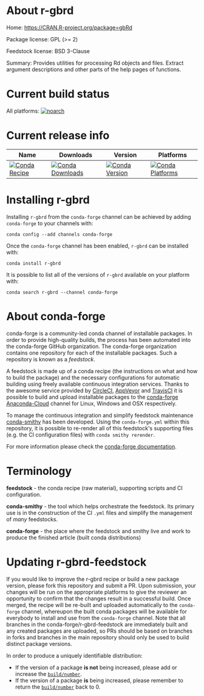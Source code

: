 About r-gbrd
============

Home: https://CRAN.R-project.org/package=gbRd

Package license: GPL (>= 2)

Feedstock license: BSD 3-Clause

Summary: Provides utilities for processing Rd objects and files. Extract argument descriptions and other parts of the help pages of functions.



Current build status
====================

All platforms:
[![noarch](https://img.shields.io/circleci/project/github/conda-forge/r-gbrd-feedstock/master.svg?label=noarch)](https://circleci.com/gh/conda-forge/r-gbrd-feedstock)

Current release info
====================

| Name | Downloads | Version | Platforms |
| --- | --- | --- | --- |
| [![Conda Recipe](https://img.shields.io/badge/recipe-r--gbrd-green.svg)](https://anaconda.org/conda-forge/r-gbrd) | [![Conda Downloads](https://img.shields.io/conda/dn/conda-forge/r-gbrd.svg)](https://anaconda.org/conda-forge/r-gbrd) | [![Conda Version](https://img.shields.io/conda/vn/conda-forge/r-gbrd.svg)](https://anaconda.org/conda-forge/r-gbrd) | [![Conda Platforms](https://img.shields.io/conda/pn/conda-forge/r-gbrd.svg)](https://anaconda.org/conda-forge/r-gbrd) |

Installing r-gbrd
=================

Installing `r-gbrd` from the `conda-forge` channel can be achieved by adding `conda-forge` to your channels with:

```
conda config --add channels conda-forge
```

Once the `conda-forge` channel has been enabled, `r-gbrd` can be installed with:

```
conda install r-gbrd
```

It is possible to list all of the versions of `r-gbrd` available on your platform with:

```
conda search r-gbrd --channel conda-forge
```


About conda-forge
=================

conda-forge is a community-led conda channel of installable packages.
In order to provide high-quality builds, the process has been automated into the
conda-forge GitHub organization. The conda-forge organization contains one repository
for each of the installable packages. Such a repository is known as a *feedstock*.

A feedstock is made up of a conda recipe (the instructions on what and how to build
the package) and the necessary configurations for automatic building using freely
available continuous integration services. Thanks to the awesome service provided by
[CircleCI](https://circleci.com/), [AppVeyor](https://www.appveyor.com/)
and [TravisCI](https://travis-ci.org/) it is possible to build and upload installable
packages to the [conda-forge](https://anaconda.org/conda-forge)
[Anaconda-Cloud](https://anaconda.org/) channel for Linux, Windows and OSX respectively.

To manage the continuous integration and simplify feedstock maintenance
[conda-smithy](https://github.com/conda-forge/conda-smithy) has been developed.
Using the ``conda-forge.yml`` within this repository, it is possible to re-render all of
this feedstock's supporting files (e.g. the CI configuration files) with ``conda smithy rerender``.

For more information please check the [conda-forge documentation](https://conda-forge.org/docs/).

Terminology
===========

**feedstock** - the conda recipe (raw material), supporting scripts and CI configuration.

**conda-smithy** - the tool which helps orchestrate the feedstock.
                   Its primary use is in the construction of the CI ``.yml`` files
                   and simplify the management of *many* feedstocks.

**conda-forge** - the place where the feedstock and smithy live and work to
                  produce the finished article (built conda distributions)


Updating r-gbrd-feedstock
=========================

If you would like to improve the r-gbrd recipe or build a new
package version, please fork this repository and submit a PR. Upon submission,
your changes will be run on the appropriate platforms to give the reviewer an
opportunity to confirm that the changes result in a successful build. Once
merged, the recipe will be re-built and uploaded automatically to the
`conda-forge` channel, whereupon the built conda packages will be available for
everybody to install and use from the `conda-forge` channel.
Note that all branches in the conda-forge/r-gbrd-feedstock are
immediately built and any created packages are uploaded, so PRs should be based
on branches in forks and branches in the main repository should only be used to
build distinct package versions.

In order to produce a uniquely identifiable distribution:
 * If the version of a package **is not** being increased, please add or increase
   the [``build/number``](https://conda.io/docs/user-guide/tasks/build-packages/define-metadata.html#build-number-and-string).
 * If the version of a package **is** being increased, please remember to return
   the [``build/number``](https://conda.io/docs/user-guide/tasks/build-packages/define-metadata.html#build-number-and-string)
   back to 0.
